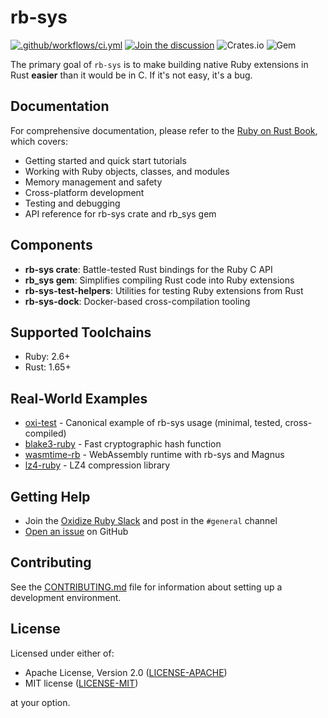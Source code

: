 # rb-sys

[![.github/workflows/ci.yml](https://github.com/oxidize-rb/rb-sys/actions/workflows/ci.yml/badge.svg)](https://github.com/oxidize-rb/rb-sys/actions/workflows/ci.yml)
[![Join the discussion](https://img.shields.io/badge/slack-chat-blue.svg)](https://join.slack.com/t/oxidize-rb/shared_invite/zt-16zv5tqte-Vi7WfzxCesdo2TqF_RYBCw)
![Crates.io](https://img.shields.io/crates/v/rb-sys?style=flat) ![Gem](https://img.shields.io/gem/v/rb_sys?style=flat)

The primary goal of `rb-sys` is to make building native Ruby extensions in Rust **easier** than it would be in C. If
it's not easy, it's a bug.

## Documentation

For comprehensive documentation, please refer to the [Ruby on Rust Book](https://oxidize-rb.github.io/rb-sys/), which
covers:

- Getting started and quick start tutorials
- Working with Ruby objects, classes, and modules
- Memory management and safety
- Cross-platform development
- Testing and debugging
- API reference for rb-sys crate and rb_sys gem

## Components

- **rb-sys crate**: Battle-tested Rust bindings for the Ruby C API
- **rb_sys gem**: Simplifies compiling Rust code into Ruby extensions
- **rb-sys-test-helpers**: Utilities for testing Ruby extensions from Rust
- **rb-sys-dock**: Docker-based cross-compilation tooling

## Supported Toolchains

- Ruby: <!-- toolchains .policy.minimum-supported-ruby-version -->2.6<!-- /toolchains -->+
- Rust: <!-- toolchains .policy.minimum-supported-rust-version -->1.65<!-- /toolchains -->+

## Real-World Examples

- [oxi-test](https://github.com/oxidize-rb/oxi-test) - Canonical example of rb-sys usage (minimal, tested,
  cross-compiled)
- [blake3-ruby](https://github.com/oxidize-rb/blake3-ruby) - Fast cryptographic hash function
- [wasmtime-rb](https://github.com/bytecodealliance/wasmtime-rb) - WebAssembly runtime with rb-sys and Magnus
- [lz4-ruby](https://github.com/yoshoku/lz4-ruby) - LZ4 compression library

## Getting Help

- Join the [Oxidize Ruby Slack](https://join.slack.com/t/oxidize-rb/shared_invite/zt-16zv5tqte-Vi7WfzxCesdo2TqF_RYBCw)
  and post in the `#general` channel
- [Open an issue](https://github.com/oxidize-rb/rb-sys/issues) on GitHub

## Contributing

See the [CONTRIBUTING.md](./CONTRIBUTING.md) file for information about setting up a development environment.

## License

Licensed under either of:

- Apache License, Version 2.0 ([LICENSE-APACHE](LICENSE-APACHE))
- MIT license ([LICENSE-MIT](LICENSE-MIT))

at your option.
